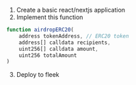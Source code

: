 1. Create a basic react/nextjs application
2. Implement this function
```javascript
function airdropERC20(
    address tokenAddress, // ERC20 token
    address[] calldata recipients,
    uint256[] calldata amount,
    uint256 totalAmount
)
```
3. Deploy to fleek 